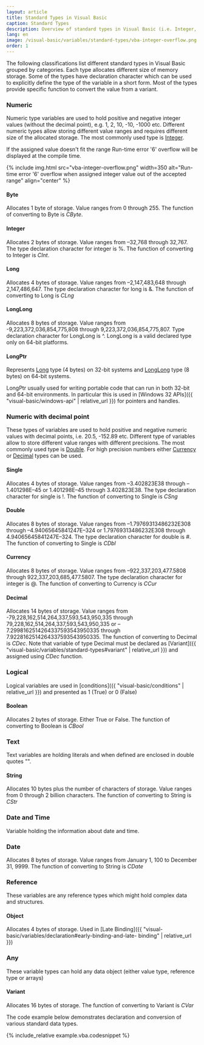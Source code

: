 ```yaml
---
layout: article
title: Standard Types in Visual Basic
caption: Standard Types
description: Overview of standard types in Visual Basic (i.e. Integer, String, Double, Object etc.) in Visual Basic
lang: en
image: /visual-basic/variables/standard-types/vba-integer-overflow.png
order: 1
---
```

The following classifications list different standard types in Visual Basic grouped by categories. Each type allocates different size of memory storage. Some of the types have declaration character which can be used to explicitly define the type of the variable in a short form. Most of the types provide specific function to convert the value from a variant.

### Numeric

Numeric type variables are used to hold positive and negative integer values (without the decimal point), e.g. 1, 2, 10, -10, -1000 etc. Different numeric types allow storing different value ranges and requires different size of the allocated storage. The most commonly used type is [Integer](#integer).

If the assigned value doesn't fit the range Run-time error '6' overflow will be displayed at the compile time.

{% include img.html src="vba-integer-overflow.png" width=350 alt="Run-time error '6' overflow when assigned integer value out of the accepted range" align="center" %}

#### Byte
Allocates 1 byte of storage. Value ranges from 0 through 255. The function of converting to Byte is *CByte*.

#### Integer
Allocates 2 bytes of storage. Value ranges from –32,768 through 32,767. The type declaration character for integer is %. The function of converting to Integer is *CInt*.

#### Long 
Allocates 4 bytes of storage. Value ranges from –2,147,483,648 through 2,147,486,647. The type declaration character for long is &. The function of converting to Long is *CLng*

#### LongLong
Allocates 8 bytes of storage. Value ranges from -9,223,372,036,854,775,808 through 9,223,372,036,854,775,807. Type declaration character for LongLong is ^. LongLong is a valid declared type only on 64-bit platforms.

#### LongPtr
Represents [Long](#long) type (4 bytes) on 32-bit systems and [LongLong](longlong) type (8 bytes) on 64-bit systems.

LongPtr usually used for writing portable code that can run in both 32-bit and 64-bit environments. In particular this is used in [Windows 32 APIs]({{ "visual-basic/windows-api" | relative_url }}) for pointers and handles.

### Numeric with decimal point
These types of variables are used to hold positive and negative numeric values with decimal points, i.e. 20.5, -152.89 etc. Different type of variables allow to store different value ranges with different precisions. The most commonly used type is [Double](double). For high precision numbers either [Currency](currency) or [Decimal](decimal) types can be used.

#### Single
Allocates 4 bytes of storage. Value ranges from –3.402823E38 through –1.401298E–45 or 1.401298E–45 through 3.402823E38. The type declaration character for single is !. The function of converting to Single is *CSng*

#### Double
Allocates 8 bytes of storage. Value ranges from –1.79769313486232E308 through –4.94065645841247E–324 or 1.79769313486232E308 through 4.94065645841247E–324. The type declaration character for double is #. The function of converting to Single is *CDbl*

#### Currency
Allocates 8 bytes of storage. Value ranges from –922,337,203,477.5808 through 922,337,203,685,477.5807. The type declaration character for integer is @. The function of converting to Currency is *CCur*

#### Decimal
Allocates 14 bytes of storage. Value ranges from -79,228,162,514,264,337,593,543,950,335 through 79,228,162,514,264,337,593,543,950,335 or –7.2998162514264337593543950335 through 7.9228162514264337593543950335.  The function of converting to Decimal is *CDec*. Note that variable of type Decimal must be declared as [Variant]({{ "visual-basic/variables/standard-types#variant" | relative_url }}) and assigned using *CDec* function.

### Logical
Logical variables are used in [conditions]({{ "visual-basic/conditions" | relative_url }}) and presented as 1 (True) or 0 (False)

#### Boolean
Allocates 2 bytes of storage. Either True or False. The function of converting to Boolean is *CBool*

### Text
Text variables are holding literals and when defined are enclosed in double quotes "".

#### String
Allocates 10 bytes plus the number of characters of storage. Value ranges from 0 through 2 billion characters. The function of converting to String is *CStr*

### Date and Time
Variable holding the information about date and time.

### Date
Allocates 8 bytes of storage. Value ranges from January 1, 100 to December 31, 9999. The function of converting to String is *CDate*

### Reference 
These variables are any reference types which might hold complex data and structures.

#### Object
Allocates 4 bytes of storage. Used in [Late Binding]({{ "visual-basic/variables/declaration#early-binding-and-late- binding" | relative_url }})

### Any
These variable types can hold any data object (either value type, reference type or arrays)

#### Variant
Allocates 16 bytes of storage. The function of converting to Variant is *CVar*

The code example below demonstrates declaration and conversion of various standard data types.

{% include_relative example.vba.codesnippet %}
